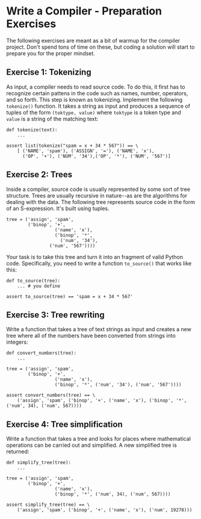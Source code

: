 # Write a Compiler - Preparation Exercises

The following exercises are meant as a bit of warmup for the compiler
project. Don't spend tons of time on these, but coding a solution will
start to prepare you for the proper mindset.

## Exercise 1: Tokenizing

As input, a compiler needs to read source code.  To do this, it first
has to recognize certain pattens in the code such as names, number,
operators, and so forth.  This step is known as tokenizing.  Implement
the following `tokenize()` function.  It takes a string as input and
produces a sequence of tuples of the form `(toktype, value)` where
`toktype` is a token type and `value` is a string of the matching
text:

```
def tokenize(text):
    ...

assert list(tokenize("spam = x + 34 * 567")) == \
    [ ('NAME', 'spam'), ('ASSIGN', '='), ('NAME', 'x'), 
      ('OP', '+'), ('NUM', '34'),('OP', '*'), ('NUM', '567')]
```

## Exercise 2: Trees

Inside a compiler, source code is usually represented by some sort of tree
structure.  Trees are usually recursive in nature--as are the algorithms
for dealing with the data.   The following tree represents source code
in the form of an S-expression.   It's built using tuples.

```
tree = ('assign', 'spam', 
        ('binop', '+', 
                  ('name', 'x'),
                  ('binop', '*',
		            ('num', '34'),
			    ('num', '567'))))
```

Your task is to take this tree and turn it into an fragment of valid Python
code.  Specifically, you need to write a function `to_source()` that works
like this:

```
def to_source(tree):
    ... # you define

assert to_source(tree) == 'spam = x + 34 * 567'
```

## Exercise 3: Tree rewriting

Write a function that takes a tree of text strings as input and
creates a new tree where all of the numbers have been converted
from strings into integers:

```
def convert_numbers(tree):
    ...

tree = ('assign', 'spam', 
        ('binop', '+', 
                  ('name', 'x'),
                  ('binop', '*', ('num', '34'), ('num', '567'))))

assert convert_numbers(tree) == \
    ('assign', 'spam', ('binop', '+', ('name', 'x'), ('binop', '*', ('num', 34), ('num', 567))))    
```

## Exercise 4: Tree simplification

Write a function that takes a tree and looks for places where mathematical
operations can be carried out and simplified. A new simplified tree is returned:

```
def simplify_tree(tree):
    ...

tree = ('assign', 'spam', 
        ('binop', '+', 
                  ('name', 'x'),
                  ('binop', '*', ('num', 34), ('num', 567))))

assert simplify_tree(tree) == \
    ('assign', 'spam', ('binop', '+', ('name', 'x'), ('num', 19278)))
```


